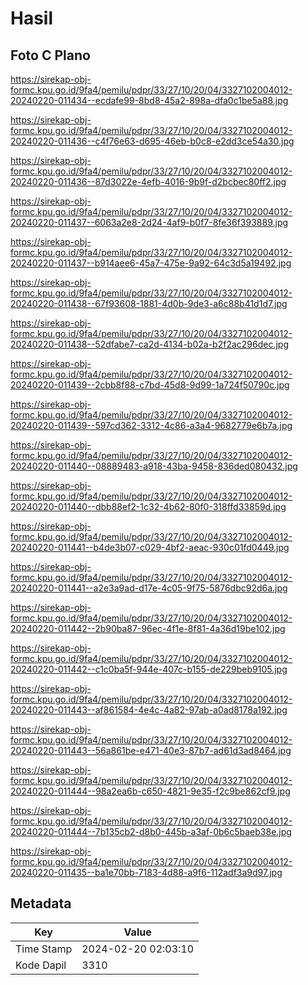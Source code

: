 # Hasil

## Foto C Plano

https://sirekap-obj-formc.kpu.go.id/9fa4/pemilu/pdpr/33/27/10/20/04/3327102004012-20240220-011434--ecdafe99-8bd8-45a2-898a-dfa0c1be5a88.jpg

https://sirekap-obj-formc.kpu.go.id/9fa4/pemilu/pdpr/33/27/10/20/04/3327102004012-20240220-011436--c4f76e63-d695-46eb-b0c8-e2dd3ce54a30.jpg

https://sirekap-obj-formc.kpu.go.id/9fa4/pemilu/pdpr/33/27/10/20/04/3327102004012-20240220-011436--87d3022e-4efb-4016-9b9f-d2bcbec80ff2.jpg

https://sirekap-obj-formc.kpu.go.id/9fa4/pemilu/pdpr/33/27/10/20/04/3327102004012-20240220-011437--6063a2e8-2d24-4af9-b0f7-8fe36f393889.jpg

https://sirekap-obj-formc.kpu.go.id/9fa4/pemilu/pdpr/33/27/10/20/04/3327102004012-20240220-011437--b914aee6-45a7-475e-9a92-64c3d5a19492.jpg

https://sirekap-obj-formc.kpu.go.id/9fa4/pemilu/pdpr/33/27/10/20/04/3327102004012-20240220-011438--67f93608-1881-4d0b-9de3-a6c88b41d1d7.jpg

https://sirekap-obj-formc.kpu.go.id/9fa4/pemilu/pdpr/33/27/10/20/04/3327102004012-20240220-011438--52dfabe7-ca2d-4134-b02a-b2f2ac296dec.jpg

https://sirekap-obj-formc.kpu.go.id/9fa4/pemilu/pdpr/33/27/10/20/04/3327102004012-20240220-011439--2cbb8f88-c7bd-45d8-9d99-1a724f50790c.jpg

https://sirekap-obj-formc.kpu.go.id/9fa4/pemilu/pdpr/33/27/10/20/04/3327102004012-20240220-011439--597cd362-3312-4c86-a3a4-9682779e6b7a.jpg

https://sirekap-obj-formc.kpu.go.id/9fa4/pemilu/pdpr/33/27/10/20/04/3327102004012-20240220-011440--08889483-a918-43ba-9458-836ded080432.jpg

https://sirekap-obj-formc.kpu.go.id/9fa4/pemilu/pdpr/33/27/10/20/04/3327102004012-20240220-011440--dbb88ef2-1c32-4b62-80f0-318ffd33859d.jpg

https://sirekap-obj-formc.kpu.go.id/9fa4/pemilu/pdpr/33/27/10/20/04/3327102004012-20240220-011441--b4de3b07-c029-4bf2-aeac-930c01fd0449.jpg

https://sirekap-obj-formc.kpu.go.id/9fa4/pemilu/pdpr/33/27/10/20/04/3327102004012-20240220-011441--a2e3a9ad-d17e-4c05-9f75-5876dbc92d6a.jpg

https://sirekap-obj-formc.kpu.go.id/9fa4/pemilu/pdpr/33/27/10/20/04/3327102004012-20240220-011442--2b90ba87-96ec-4f1e-8f81-4a36d19be102.jpg

https://sirekap-obj-formc.kpu.go.id/9fa4/pemilu/pdpr/33/27/10/20/04/3327102004012-20240220-011442--c1c0ba5f-944e-407c-b155-de229beb9105.jpg

https://sirekap-obj-formc.kpu.go.id/9fa4/pemilu/pdpr/33/27/10/20/04/3327102004012-20240220-011443--af861584-4e4c-4a82-97ab-a0ad8178a192.jpg

https://sirekap-obj-formc.kpu.go.id/9fa4/pemilu/pdpr/33/27/10/20/04/3327102004012-20240220-011443--56a861be-e471-40e3-87b7-ad61d3ad8464.jpg

https://sirekap-obj-formc.kpu.go.id/9fa4/pemilu/pdpr/33/27/10/20/04/3327102004012-20240220-011444--98a2ea6b-c650-4821-9e35-f2c9be862cf9.jpg

https://sirekap-obj-formc.kpu.go.id/9fa4/pemilu/pdpr/33/27/10/20/04/3327102004012-20240220-011444--7b135cb2-d8b0-445b-a3af-0b6c5baeb38e.jpg

https://sirekap-obj-formc.kpu.go.id/9fa4/pemilu/pdpr/33/27/10/20/04/3327102004012-20240220-011435--ba1e70bb-7183-4d88-a9f6-112adf3a9d97.jpg


## Metadata

| Key        | Value               |
| ---------- | ------------------- |
| Time Stamp | 2024-02-20 02:03:10 |
| Kode Dapil | 3310                |



